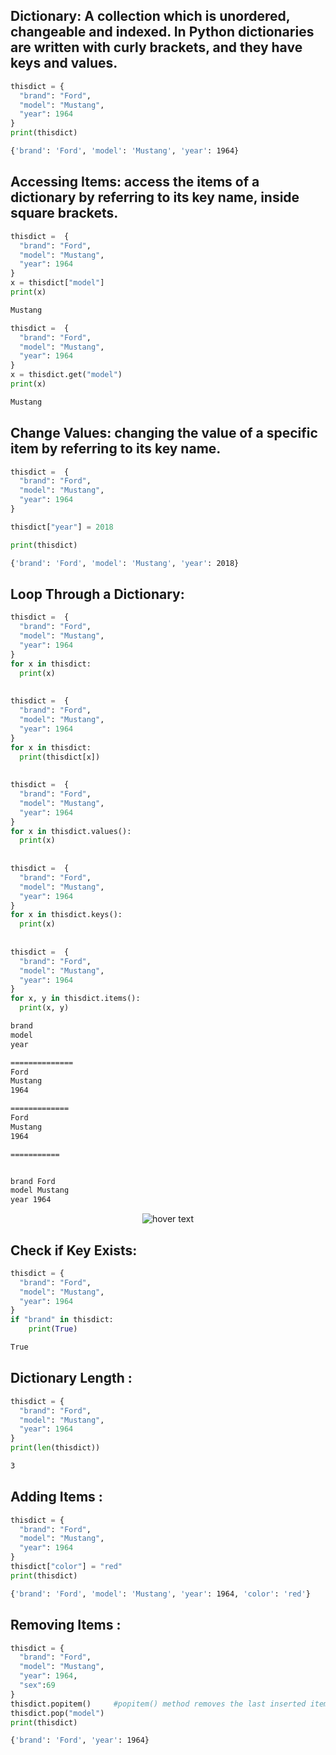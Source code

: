 ## Dictionary: A collection which is unordered, changeable and indexed. In Python dictionaries are written with curly brackets, and they have keys and values.

```python
thisdict = {
  "brand": "Ford",
  "model": "Mustang",
  "year": 1964
}
print(thisdict)
```
```bash
{'brand': 'Ford', 'model': 'Mustang', 'year': 1964}
```

## Accessing Items: access the items of a dictionary by referring to its key name, inside square brackets.
```python
thisdict =	{
  "brand": "Ford",
  "model": "Mustang",
  "year": 1964
}
x = thisdict["model"]
print(x)
```
```bash
Mustang
```
```python
thisdict =	{
  "brand": "Ford",
  "model": "Mustang",
  "year": 1964
}
x = thisdict.get("model")
print(x)
```
```bash
Mustang
```
## Change Values: changing the value of a specific item by referring to its key name.
```python
thisdict =	{
  "brand": "Ford",
  "model": "Mustang",
  "year": 1964
}

thisdict["year"] = 2018

print(thisdict)
```
```bash
{'brand': 'Ford', 'model': 'Mustang', 'year': 2018}
```
## Loop Through a Dictionary:
```python
thisdict =	{
  "brand": "Ford",
  "model": "Mustang",
  "year": 1964
}
for x in thisdict:
  print(x)
  
  
thisdict =	{
  "brand": "Ford",
  "model": "Mustang",
  "year": 1964
}
for x in thisdict:
  print(thisdict[x])  
  
  
thisdict =	{
  "brand": "Ford",
  "model": "Mustang",
  "year": 1964
}
for x in thisdict.values():
  print(x)  
  
  
thisdict =	{
  "brand": "Ford",
  "model": "Mustang",
  "year": 1964
}
for x in thisdict.keys():
  print(x)
  
  
thisdict =	{
  "brand": "Ford",
  "model": "Mustang",
  "year": 1964
}
for x, y in thisdict.items():
  print(x, y)  
```
```bash
brand
model
year

==============
Ford
Mustang
1964

=============
Ford
Mustang
1964

===========


brand Ford
model Mustang  
year 1964 
```

<p align="center">
  <img src="https://media.discordapp.net/attachments/770868718132658206/774619226606272522/unknown.png?width=400&height=677" title="hover text">
</p>

## Check if Key Exists:
```python
thisdict = {
  "brand": "Ford",
  "model": "Mustang",
  "year": 1964
}
if "brand" in thisdict:
    print(True)
```
```bash
True
```

## Dictionary Length :
```python
thisdict = {
  "brand": "Ford",
  "model": "Mustang",
  "year": 1964
}
print(len(thisdict))
```
```bash
3
```
## Adding Items : 
```python
thisdict = {
  "brand": "Ford",
  "model": "Mustang",
  "year": 1964
}
thisdict["color"] = "red"
print(thisdict)
```
```bash
{'brand': 'Ford', 'model': 'Mustang', 'year': 1964, 'color': 'red'}
```
## Removing Items :
```python
thisdict = {
  "brand": "Ford",
  "model": "Mustang",
  "year": 1964,
  "sex":69
}
thisdict.popitem()     #popitem() method removes the last inserted item
thisdict.pop("model")  
print(thisdict)
```
```bash
{'brand': 'Ford', 'year': 1964}
```
